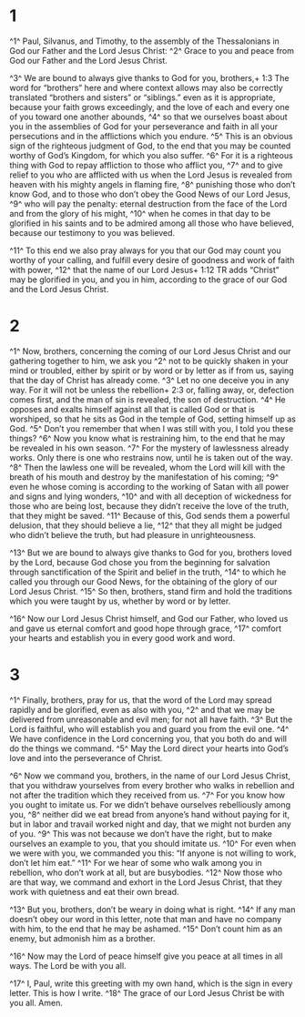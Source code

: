 # 1 
^1^ Paul, Silvanus, and Timothy, to the assembly of the Thessalonians in God our Father and the Lord Jesus Christ: ^2^ Grace to you and peace from God our Father and the Lord Jesus Christ. 

^3^ We are bound to always give thanks to God for you, brothers,+ 1:3 The word for “brothers” here and where context allows may also be correctly translated “brothers and sisters” or “siblings.” even as it is appropriate, because your faith grows exceedingly, and the love of each and every one of you toward one another abounds, ^4^ so that we ourselves boast about you in the assemblies of God for your perseverance and faith in all your persecutions and in the afflictions which you endure. ^5^ This is an obvious sign of the righteous judgment of God, to the end that you may be counted worthy of God’s Kingdom, for which you also suffer. ^6^ For it is a righteous thing with God to repay affliction to those who afflict you, ^7^ and to give relief to you who are afflicted with us when the Lord Jesus is revealed from heaven with his mighty angels in flaming fire, ^8^ punishing those who don’t know God, and to those who don’t obey the Good News of our Lord Jesus, ^9^ who will pay the penalty: eternal destruction from the face of the Lord and from the glory of his might, ^10^ when he comes in that day to be glorified in his saints and to be admired among all those who have believed, because our testimony to you was believed. 

^11^ To this end we also pray always for you that our God may count you worthy of your calling, and fulfill every desire of goodness and work of faith with power, ^12^ that the name of our Lord Jesus+ 1:12 TR adds “Christ” may be glorified in you, and you in him, according to the grace of our God and the Lord Jesus Christ. 

# 2 
^1^ Now, brothers, concerning the coming of our Lord Jesus Christ and our gathering together to him, we ask you ^2^ not to be quickly shaken in your mind or troubled, either by spirit or by word or by letter as if from us, saying that the day of Christ has already come. ^3^ Let no one deceive you in any way. For it will not be unless the rebellion+ 2:3 or, falling away, or, defection comes first, and the man of sin is revealed, the son of destruction. ^4^ He opposes and exalts himself against all that is called God or that is worshiped, so that he sits as God in the temple of God, setting himself up as God. ^5^ Don’t you remember that when I was still with you, I told you these things? ^6^ Now you know what is restraining him, to the end that he may be revealed in his own season. ^7^ For the mystery of lawlessness already works. Only there is one who restrains now, until he is taken out of the way. ^8^ Then the lawless one will be revealed, whom the Lord will kill with the breath of his mouth and destroy by the manifestation of his coming; ^9^ even he whose coming is according to the working of Satan with all power and signs and lying wonders, ^10^ and with all deception of wickedness for those who are being lost, because they didn’t receive the love of the truth, that they might be saved. ^11^ Because of this, God sends them a powerful delusion, that they should believe a lie, ^12^ that they all might be judged who didn’t believe the truth, but had pleasure in unrighteousness. 

^13^ But we are bound to always give thanks to God for you, brothers loved by the Lord, because God chose you from the beginning for salvation through sanctification of the Spirit and belief in the truth, ^14^ to which he called you through our Good News, for the obtaining of the glory of our Lord Jesus Christ. ^15^ So then, brothers, stand firm and hold the traditions which you were taught by us, whether by word or by letter. 

^16^ Now our Lord Jesus Christ himself, and God our Father, who loved us and gave us eternal comfort and good hope through grace, ^17^ comfort your hearts and establish you in every good work and word. 

# 3 
^1^ Finally, brothers, pray for us, that the word of the Lord may spread rapidly and be glorified, even as also with you, ^2^ and that we may be delivered from unreasonable and evil men; for not all have faith. ^3^ But the Lord is faithful, who will establish you and guard you from the evil one. ^4^ We have confidence in the Lord concerning you, that you both do and will do the things we command. ^5^ May the Lord direct your hearts into God’s love and into the perseverance of Christ. 

^6^ Now we command you, brothers, in the name of our Lord Jesus Christ, that you withdraw yourselves from every brother who walks in rebellion and not after the tradition which they received from us. ^7^ For you know how you ought to imitate us. For we didn’t behave ourselves rebelliously among you, ^8^ neither did we eat bread from anyone’s hand without paying for it, but in labor and travail worked night and day, that we might not burden any of you. ^9^ This was not because we don’t have the right, but to make ourselves an example to you, that you should imitate us. ^10^ For even when we were with you, we commanded you this: “If anyone is not willing to work, don’t let him eat.” ^11^ For we hear of some who walk among you in rebellion, who don’t work at all, but are busybodies. ^12^ Now those who are that way, we command and exhort in the Lord Jesus Christ, that they work with quietness and eat their own bread. 

^13^ But you, brothers, don’t be weary in doing what is right. ^14^ If any man doesn’t obey our word in this letter, note that man and have no company with him, to the end that he may be ashamed. ^15^ Don’t count him as an enemy, but admonish him as a brother. 

^16^ Now may the Lord of peace himself give you peace at all times in all ways. The Lord be with you all. 

^17^ I, Paul, write this greeting with my own hand, which is the sign in every letter. This is how I write. ^18^ The grace of our Lord Jesus Christ be with you all. Amen. 